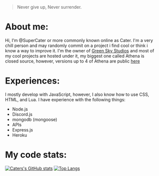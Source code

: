 > Never give up, Never surrender.

# About me:

Hi, I’m @SuperCater or more commonly known online as Cater. I'm a very chill person and may randomly commit on a project i find cool or think i know a way to improve it.
I'm the owner of [Green Sky Studios](https://github.com/Green-Sky-Studios) and most of my cool projects are hosted under it, my biggest one called Athena is closed source, however, versions up to 4 of Athena are public [here](https://github.com/SuperCater/Project-Athena)

# Experiences:
I mostly develop with JavaScript, however, I also know how to use CSS, HTML, and Lua.
I have experience with the following things:
* Node.js
* Discord.js
* mongodb (mongoose)
* APIs
* Express.js
* Heroku

# My code stats:

[![Caters's GitHub stats](https://github-readme-stats.vercel.app/api?username=SuperCater&count_private=true&theme=tokyonight)](https://github.com/anuraghazra/github-readme-stats)
[![Top Langs](https://github-readme-stats.vercel.app/api/top-langs/?username=SuperCater&theme=tokyonight)](https://github.com/anuraghazra/github-readme-stats)
